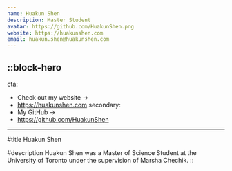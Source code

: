 ```yaml
---
name: Huakun Shen
description: Master Student
avatar: https://github.com/HuakunShen.png
website: https://huakunshen.com
email: huakun.shen@huakunshen.com
---
```




::block-hero
---
cta:
  - Check out my website →
  - https://huakunshen.com
secondary:
  - My GitHub →
  - https://github.com/HuakunShen
---
#title
Huakun Shen

#description
Huakun Shen was a Master of Science Student at the University of Toronto under the supervision of Marsha Chechik.
::
